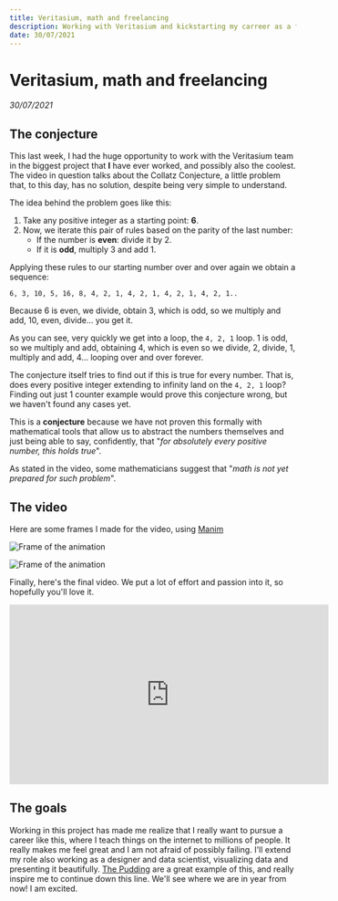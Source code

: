 ```yaml
---
title: Veritasium, math and freelancing
description: Working with Veritasium and kickstarting my carreer as a freelancer
date: 30/07/2021
---
```


# Veritasium, math and freelancing
*30/07/2021*


## The conjecture
This last week, I had the huge opportunity to work with the Veritasium team in the biggest project that **I** have ever worked, and possibly also the coolest. The video in question talks about the Collatz Conjecture, a little problem that, to this day, has no solution, despite being very simple to understand.

The idea behind the problem goes like this:

1. Take any positive integer as a starting point: **6**.
1. Now, we iterate this pair of rules based on the parity of the last number:
   -  If the number is **even**: divide it by 2.
   -  If it is **odd**, multiply 3 and add 1.

Applying these rules to our starting number over and over again we obtain a sequence:

```6, 3, 10, 5, 16, 8, 4, 2, 1, 4, 2, 1, 4, 2, 1, 4, 2, 1..```

Because 6 is even, we divide, obtain 3, which is odd, so we multiply and add, 10, even, divide... you get it.

As you can see, very quickly we get into a loop, the ```4, 2, 1``` loop. 1 is odd, so we multiply and add, obtaining 4, which is even so we divide, 2, divide, 1, multiply and add, 4... looping over and over forever.

The conjecture itself tries to find out if this is true for every number. That is, does every positive integer extending to infinity land on the ```4, 2, 1``` loop? Finding out just 1 counter example would prove this conjecture wrong, but we haven't found any cases yet.

This is a **conjecture** because we have not proven this formally with mathematical tools that allow us to abstract the numbers themselves and just being able to say, confidently, that "*for absolutely every positive number, this holds true*".

As stated in the video, some mathematicians suggest that "*math is not yet prepared for such problem*".



## The video
Here are some frames I made for the video, using [Manim](https://github.com/3b1b/manim)

![Frame of the animation](/blog/veritasium/WhyFall_1.png)

![Frame of the animation](/blog/veritasium/loop.png)



Finally, here's the final video. We put a lot of effort and passion into it, so hopefully you'll love it. 

<iframe width="560" height="315" src="https://www.youtube.com/embed/094y1Z2wpJg" title="YouTube video player" frameborder="0" allow="accelerometer; autoplay; clipboard-write; encrypted-media; gyroscope; picture-in-picture" allowfullscreen></iframe>

## The goals
Working in this project has made me realize that I really want to pursue a career like this, where I teach things on the internet to millions of people. It really makes me feel great and I am not afraid of possibly failing. I'll extend my role also working as a designer and data scientist, visualizing data and presenting it beautifully. [The Pudding](https://pudding.cool) are a great example of this, and really inspire me to continue down this line. We'll see where we are in year from now! I am excited.